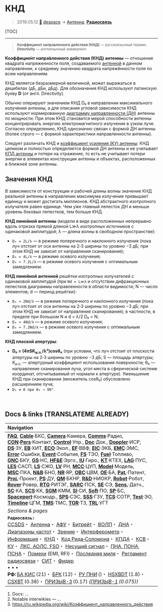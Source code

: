 # КНД
> 2019.05.12 [🚀](../index/index.md) [despace](index.md) → [Антенна](antenna.md), **[Радиосвязь](comms.md)**

[TOC]

---

> <small>**Коэффициент направленного действия (КНД)** — русскоязычный термин. **Directivity** — англоязычный эквивалент.</small>

**Коэффицие́нт напра́вленного де́йствия (КНД) антенны** — отношение квадрата напряженности поля, создаваемого [антенной](antenna.md) в данном направлении, к среднему значению квадрата напряжённости поля по всем направлениям.

КНД является безразмерной величиной, может выражаться в децибелах (дБ, дБи, дБд). Для обозначения КНД используют латинскую букву **D** (от англ. Directivity).

Обычно оперируют значением КНД D₀ в направлении максимального излучения антенны, а для описания угловой зависимости КНД используют нормированную [диаграмму направленности (ДН)](antenna.md) антенны по мощности. При этом КНД становится мерой способности антенны концентрировать энергию электромагнитного излучения в узком луче. Согласно определению, КНД однозначно связан с формой ДН антенны (более строго — с формой характеристики направленности антенны).

Следует различать КНД и [коэффициент усиления (КУ) антенны](ку.md): КНД целиком и полностью определяется формой ДН антенны и не учитывает [КПД антенны](antenna_ap.md) и потери на отражение, то есть не учитывает потери энергии в элементах конструкции антенны и объектах, расположенных в ближней зоне антенны.



## Значения КНД
В зависимости от конструкции и рабочей длины волны значение КНД реальной антенны в направлении максимума излучения превышает единицу и может достигать миллионов. КНД абстрактного изотропного излучателя равен единице. Чем у́же главный лепесток ДН и меньше уровень боковых лепестков, тем больше КНД.

**КНД линейной антенны** (модели в виде расположенных непрерывно вдоль отрезка прямой длиной L≫λ изотропных источников с одинаковой амплитудой; λ — длина волны в свободном пространстве):

   - `D₀ = 2L/λ` — в режиме поперечного и наклонного излучения (пока луч отстоит от оси антенны на 2‑3 ширины по уровню −3 дБ; при этом КНД не зависит от направления сканирования);
   - `D₀ = 4L/λ` — в режиме осевого излучения;
   - `D₀ ≈ 7.2L/λ` — в режиме осевого излучения с оптимальным замедлением.

**КНД линейной антенной** решётки изотропных излучателей с одинаковой амплитудой (при `Nd = L≫λ` и отсутствии дифракционных лепестков диаграммы направленности в области видимости; N — число элементов; d — период решётки):

   - `D₀ ≈ 2Nd/λ` — в режиме поперечного и наклонного излучения (пока луч отстоит от оси антенны на 2‑3 ширины по уровню −3 дБ; при этом КНД не зависит от направления сканирования); в частности, в пределе при большом N и d = λ/2 D₀ = N;
   - `D₀ ≈ 4Nd/λ` — в режиме осевого излучения;
   - `D₀ ≈ 7.2Nd/λ` — в режиме осевого излучения с оптимальным замедлением.

**КНД плоской апертуры**:

   - **D₀ = (4πSK<sub>и.п.</sub>/λ²)cosθ₀** (при условии, что луч отстоит от плоскости апертуры на 2‑3 ширины по уровню −3 дБ; S — площадь апертуры; K<sub>и.п.</sub> — апертурный коэффициент использования поверхности; θ₀ — направление сканирования луча, угол места в сферической системе координат, отсчитываемый от нормали к апертуре). Уменьшение КНД при сканировании (множитель cosθ₀) обусловлено расширением луча;
   - `D₀ ≠ 0 при θ₀ → 90°`.



<p style="page-break-after:always"> </p>

## Docs & links (TRANSLATEME ALREADY)
|Navigation|
|:--|
|**[FAQ](faq.md)**, **[Cable](cable.md)**·БКС, **[Camera](cam.md)**·Камера, **[Comms](comms.md)**·Радио, **[CON](contact.md)·[Pers](person.md)**·Контакт, **[Control](control.md)**·Упр., **[Doc](doc.md)**·Док., **[Doppler](doppler.md)**·ИСР, **[DS](ds.md)**·ЗУ, **[EB](eb.md)**·ХИТ, **[ECO](ecology.md)**·Экол., **[EF](ef.md)**·ВВФ, **[ElC](elc.md)**·ЭКБ, **[EMC](emc.md)**·ЭМС, **[Error](error.md)**·Ошибки, **[Event](event.md)**·События, **[FS](fs.md)**·ТЭО, **[Fuel](fuel.md)**·Топливо, **[GNC](gnc.md)**·БКУ, **[GS](scs.md)**·НС, **[HF&E](hfe.md)**·Эрго., **[IU](iu.md)**·Гиро., **[KT](kt.md)**·КТЕХ, **[LAG](lag.md)**·ПУC, **[LES](les.md)**·САСП, **[LS](ls.md)**·СЖО, **[LV](lv.md)**·РН, **[MCC](mcc.md)**·ЦУП, **[Model](model.md)**·Модель, **[MSC](sc.md)**·ПКА, **[N&B](nnb.md)**·БНО, **[NR](nr.md)**·ЯР, **[OBC](obc.md)**·ЦВМ, **[OE](oe.md)**·БА, **[Pat.](патент.md)**·Патент, **[Proj.](project.md)**·Проект, **[PS](ps.md)**·ДУ, **[QM](qm.md)**·БКНР, **[R&D](rnd.md)**·НИОКР, **[Robot](robotics.md)**·Робот, **[Rover](rover.md)**·Ровер, **[RTG](rtg.md)**·РИТЭГ, **[SARC](sarc.md)**·ПСК, **[SE](se.md)**·СЭ, **[Sens.](sensor.md)**·Датч., **[SC](sc.md)**·КА, **[SCS](scs.md)**·КК, **[SGM](sgm.md)**·КММ, **[SI](si.md)**·СИ, **[Soft](soft.md)**·ПО, **[SP](sp.md)**·БС, **[Spaceport](spaceport.md)**·Космодр., **[SPS](sps.md)**·СЭС, **[SSS](sss.md)**·ГЗУ, **[TCS](tcs.md)**·СОТР, **[Test](test.md)**·ЭО, **[Timeline](timeline.md)**·ЦГМ, **[TMS](tms.md)**·ТМС, **[TOR](tor.md)**·ТЗ, **[TRL](trl.md)**·УГТ|
|*Sections & pages*|
|**`Радиосвязь:`**<br> [CCSDS](ccsds.md)・ [Антенна](antenna.md)・ [АФУ](afdev.md)・ [Битрейт](bitrate.md)・ [ВОЛП](ofts.md)・ [ДНА](дна.md)・ [Диапазоны частот](rf.md)・ [Зрение](view.md)・ [Интерферометр](interferometer.md)・ [Информация](info.md)・ [КНД](directivity.md)・ [Код Рида‑Соломона](rsco.md)・ [КПДА](antenna_ap.md)・ [КСВ](swr.md)・ [КУ](ку.md)・ [ЛКС, АОЛС, FSO](fso.md)・ [Несущий сигнал](carrwave.md)・ [ПНА, ПОНА, ПСНА](aiad.md)・ [Помехи](emi.md) (EMI, RFI)・ [Последняя миля](last_mile.md)・ [Регламент радиосвязи](rf.md)・ [СИТ](etedp.md)・ [Фидер](feeder.md) <br>• • •<br> **РФ:** [БА КИС](ба_кис.md) (21)・ [БРК](brk_lav.md) (12)・ [РУ ПНИ](ру_пни.md) ()・ [HSXBDT](hsxbdt.md) (1.8)・ [CSXBT](csxbt.md) (0.38)・ [ПРИЗЫВ-3](prizyv_3.md) (0.17) *([ПРИЗЫВ-1](prizyv_1.md) (0.075))*|

   1. Docs: …
   1. Notable interwikies — …
   1. <https://ru.wikipedia.org/wiki/Коэффициент_направленного_действия>

